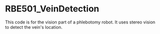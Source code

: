 # RBE501_VeinDetection
This code is for the vision part of a phlebotomy robot. It uses stereo vision to detect the vein's location.
